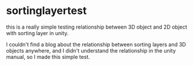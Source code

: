 # sortinglayertest
this is a really simple testing relationship between 3D object and 2D object with sorting layer in unity.

I couldn't find a blog about the relationship between sorting layers and 3D objects anywhere, 
and I didn't understand the relationship in the unity manual, so I made this simple test.

